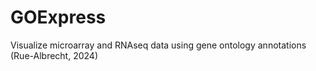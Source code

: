 # GOExpress
Visualize microarray and RNAseq data using gene ontology annotations (Rue-Albrecht, 2024)
